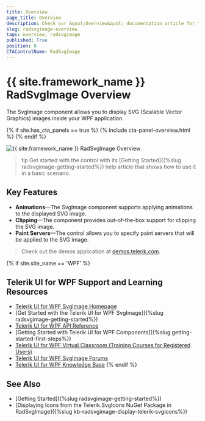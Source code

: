 ```yaml
---
title: Overview
page_title: Overview
description: Check our &quot;Overview&quot; documentation article for the RadSvgImage control.
slug: radsvgimage-overview
tags: overview, radsvgimage
published: True
position: 0
CTAControlName: RadSvgImage
---
```


# {{ site.framework_name }} RadSvgImage Overview

The SvgImage component allows you to display SVG (Scalable Vector Graphics) images inside your WPF application.

{% if site.has_cta_panels == true %}
{% include cta-panel-overview.html %}
{% endif %}

![{{ site.framework_name }} RadSvgImage Overview](images/radsvgimage-getting-started-0.png)

>tip Get started with the control with its [Getting Started]({%slug radsvgimage-getting-started%}) help article that shows how to use it in a basic scenario.

## Key Features

* __Animations__&mdash;The SvgImage component supports applying animations to the displayed SVG image.
* __Clipping__&mdash;The component provides out-of-the-box support for clipping the SVG image.
* __Paint Servers__&mdash;The control allows you to specify paint servers that will be applied to the SVG image.

> Check out the demos application at [demos.telerik.com](https://demos.telerik.com/wpf/).

{% if site.site_name == 'WPF' %}
## Telerik UI for WPF Support and Learning Resources

* [Telerik UI for WPF SvgImage Homepage](https://www.telerik.com/products/wpf/svgimage.aspx)
* [Get Started with the Telerik UI for WPF SvgImage]({%slug radsvgimage-getting-started%})
* [Telerik UI for WPF API Reference](https://docs.telerik.com/devtools/wpf/api/)
* [Getting Started with Telerik UI for WPF Components]({%slug getting-started-first-steps%})
* [Telerik UI for WPF Virtual Classroom (Training Courses for Registered Users)](https://learn.telerik.com/learn/course/external/view/elearning/16/telerik-ui-for-wpf) 
* [Telerik UI for WPF SvgImage Forums](https://www.telerik.com/forums/wpf)
* [Telerik UI for WPF Knowledge Base](https://docs.telerik.com/devtools/wpf/knowledge-base)
{% endif %}

## See Also
* [Getting Started]({%slug radsvgimage-getting-started%})
* [Displaying Icons from the Telerik.SvgIcons NuGet Package in RadSvgImage]({%slug kb-radsvgimage-display-telerik-svgicons%})